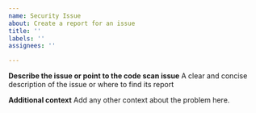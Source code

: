 ```yaml
---
name: Security Issue
about: Create a report for an issue
title: ''
labels: ''
assignees: ''

---
```


**Describe the issue or point to the code scan issue**
A clear and concise description of the issue or where to find its report

**Additional context**
Add any other context about the problem here.
